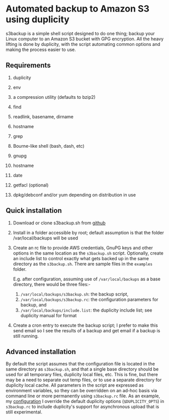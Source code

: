 Automated backup to Amazon S3 using duplicity
=============================================

s3backup is a simple shell script designed to do one thing; backup
your Linux computer to an Amazon S3 bucket with GPG encryption. All
the heavy lifting is done by duplicity, with the script automating
common options and making the process easier to use.

Requirements
------------
1.  duplicity

2.  env

3.  a compression utility (defaults to bzip2)

4.  find

5.  readlink, basename, dirname

6.  hostname

7.  grep

8.  Bourne-like shell (bash, dash, etc)

9.  gnupg

10. hostname

11. date

12. getfacl (optional)

13. dpkg/debconf and/or yum depending on distribution in use

Quick installation
------------------
1.  Download or clone s3backup.sh from [github][1]

2.  Install in a folder accessible by root; default assumption is that
    the folder /var/local/backups will be used

3.  Create an rc file to provide AWS credentials, GnuPG keys and other
    options in the same location as the `s3backup.sh`
    script. Optionally, create an include list to control exactly 
    what gets backed up in the same directory as the
    `s3backup.sh`. There are sample files in the `examples`
    folder.

    E.g. after configuration, assuming use of `/var/local/backups` as
    a base directory, there would be three files:-
    1. `/var/local/backups/s3backup.sh`: the backup script,
    2. `/var/local/backups/s3backup.rc`: the configuration parameters
    for backup, and
    3. `/var/local/backups/include.list`: the duplicity include list;
    see duplicity manual for format

4. Create a cron entry to execute the backup script; I prefer to make
   this send email so I see the results of a backup and get email if a
   backup is still running.

Advanced installation
---------------------

By default the script assumes that the configuration file is located
in the same directory as `s3backup.sh`, and that a single base
directory should be used for all temporary files, duplicity local
files, etc. This is fine, but there may be a need to separate out temp
files, or to use a separate directory for duplicity local cache. All
parameters in the script are expressed as environment variables, so
they can be overridden on an ad-hoc basis via command line or more
permanently using `s3backup.rc` file. As an example, my [configuration][2] I
override the default duplicity options (`$DUPLICITY_OPTS`) in
`s3backup.rc` to include duplicity's support for asynchronous upload
that is still experimental.

[1]: http://github.com/memes/s3backup "s3backup git repository"
[2]: http://github.com/memes/s3backup/wiki/Matthew's-configuration "Matthew's configuration"
